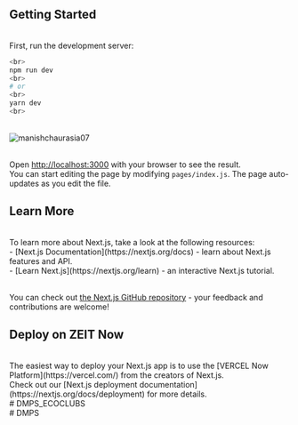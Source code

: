 ## Getting Started
<br>
First, run the development server:
<br>

```bash
<br>
npm run dev
<br>
# or
<br>
yarn dev
<br>
```
<br>
<img src="https://github.com/ManishChaurasia07/DMPSECOCLUB/assets/109471315/7f31c9ee-24d6-44f4-99a8-6cce8a1bedfe.png" alt="manishchaurasia07" href="(https://manishpotato.vercel.app/)"/>
<br>
<br>

Open [http://localhost:3000](http://localhost:3000) with your browser to see the result.
<br>
You can start editing the page by modifying `pages/index.js`. The page auto-updates as you edit the file.
<br>
## Learn More
<br>
To learn more about Next.js, take a look at the following resources:
<br>
- [Next.js Documentation](https://nextjs.org/docs) - learn about Next.js features and API.
<br>
- [Learn Next.js](https://nextjs.org/learn) - an interactive Next.js tutorial.
<br>
<br>

You can check out [the Next.js GitHub repository](https://github.com/zeit/next.js/) - your feedback and contributions are welcome!
<br>
## Deploy on ZEIT Now
<br>
The easiest way to deploy your Next.js app is to use the [VERCEL Now Platform](https://vercel.com/) from the creators of Next.js.
<br>
Check out our [Next.js deployment documentation](https://nextjs.org/docs/deployment) for more details.
<br>
#   D M P S _ E C O C L U B S 
<br>
 #   D M P S 
 
 
